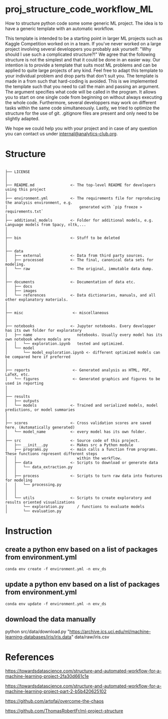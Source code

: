 # proj_structure_code_workflow_ML
How to structure python code some some generic ML project. The idea is to have a generic template with an automatic workflow.

This template is intended to be a starting point in larger ML projects such as Kaggle Competition worked on in a team.
If you've never worked on a large project involving several developpers you probably ask yourself:
"Why should I use such a complicated structure?!"
We agree that the following structure is not the simplest and that it could be done in an easier way. Our intention
is to provide a template that suits most ML problems and can be applied to quite large projects of any kind. Feel free to
adapt this template to your individual problem and drop parts that don't suit you.
The template is made in a from such that hard-coding is avoided. This is we implemented the template such that you need to call
the main and passing an argument. The argument specifies what code will be called in the program. It allows you to start on one single
code from beginning on without always executing the whole code. Furthermore, several developpers may work on different tasks within the
same code simultaneously.
Lastly, we tried to optimize the structure for the use of git. .gitignore files are present and only need to be slightly adapted.

We hope we could help you with your project and in case of any question you can contact us under internal@analytics-club.org.


# Structure

```

├── LICENSE
│
│
├── README.md                <- The top-level README for developers using this project
│
├── environment.yml          <- The requirements file for reproducing the analysis environment, e.g.
│                                generated with `pip freeze > requirements.txt`
│
├── additional_models        <- Folder for additional models, e.g. Language models from Spacy, nltk,...
│
│
├── bin                      <- Stuff to be deleted
│
│
├── data
│   ├── external             <- Data from third party sources.
│   ├── processed            <- The final, canonical data sets for modeling.
│   └── raw                  <- The original, immutable data dump.
│
│
├── documents                <- Documentation of data etc.
│   ├── docs
│   ├── images
│   └── references           <- Data dictionaries, manuals, and all other explanatory materials.
│
│
├── misc                      <- miscellaneous
│
│
├── notebooks                <- Jupyter notebooks. Every developper has its own folder for exploratory
│   ├── name                    notebooks. Usually every model has its own notebook where models are
│   │   └── exploration.ipynb   tested and optimized.
│   └── model
│       └── model_exploration.ipynb <- different optimized models can be compared here if preferred    
│
│
├── reports                   <- Generated analysis as HTML, PDF, LaTeX, etc.
│   └── figures               <- Generated graphics and figures to be used in reporting
│
│
├── results
│   ├── outputs
│   └── models               <- Trained and serialized models, model predictions, or model summaries
│
│
├── scores                   <- Cross validation scores are saved here. (Automatically generated)
│   └── model_name           <- every model has its own folder. 
│
├── src                      <- Source code of this project.
│   ├── __init__.py          <- Makes src a Python module
│   ├── programs.py          <- main calls a function from programs. These functions represent different steps
│   │                           within the workflow.
│   ├── data                 <- Scripts to download or generate data
│   │   └── data_extraction.py
│   │
│   ├── process              <- Scripts to turn raw data into features for modeling
│   │   └── processing.py
│   │
│   │
│   └── utils                <- Scripts to create exploratory and results oriented visualizations
│       └── exploration.py      / functions to evaluate models
│       └── evaluation.py

```

# Instruction
## create a python env based on a list of packages from environment.yml
```conda env create -f environment.yml -n env_ds```

## update a python env based on a list of packages from environment.yml
```conda env update -f environment.yml -n env_ds```

## download the data manually
python src/data/download.py "https://archive.ics.uci.edu/ml/machine-learning-databases/iris/iris.data" data/raw/iris.csv


# References
https://towardsdatascience.com/structure-and-automated-workflow-for-a-machine-learning-project-2fa30d661c1e

https://towardsdatascience.com/structure-and-automated-workflow-for-a-machine-learning-project-part-2-b5b420625102  

https://github.com/artofai/overcome-the-chaos

https://github.com/ThomasRobertFr/ml-project-structure


